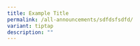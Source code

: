 ```yaml
---
title: Example Title
permalink: /all-announcements/sdfdsfsdfd/
variant: tiptap
description: ""
---
```

